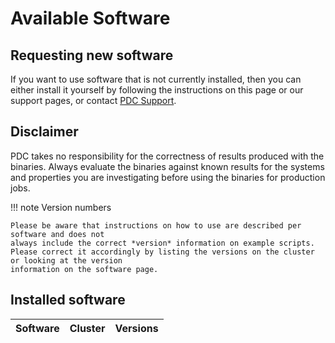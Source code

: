
# Available Software

## Requesting new software
If you want to use software that is not currently installed, then you
can either install it yourself by following the instructions on this page or our support pages,
or contact [PDC Support](https://www.pdc.kth.se/about/contact/support-requests).

## Disclaimer

PDC takes no responsibility for the correctness of results produced with the binaries. Always evaluate the binaries against known results for the systems and properties you are investigating before using the binaries for production jobs.

!!! note Version numbers

    Please be aware that instructions on how to use are described per software and does not
    always include the correct *version* information on example scripts.
    Please correct it accordingly by listing the versions on the cluster or looking at the version
    information on the software page.


## Installed software

| Software | Cluster | Versions |
|---|---|---|
